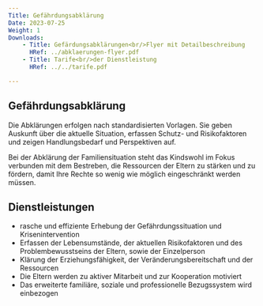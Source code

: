 ```yaml
---
Title: Gefährdungsabklärung
Date: 2023-07-25
Weight: 1
Downloads: 
    - Title: Gefärdungsabklärungen<br/>Flyer mit Detailbeschreibung
      HRef: ../abklaerungen-flyer.pdf
    - Title: Tarife<br/>der Dienstleistung
      HRef: ../../tarife.pdf

---
```


## Gefährdungsabklärung

Die Abklärungen erfolgen nach standardisierten Vorlagen. Sie geben
Auskunft über die aktuelle Situation, erfassen Schutz- und Risikofaktoren
und zeigen Handlungsbedarf und Perspektiven auf.

Bei der Abklärung der Familiensituation steht das Kindswohl im Fokus
verbunden mit dem Bestreben, die Ressourcen der Eltern zu stärken und
zu fördern, damit Ihre Rechte so wenig wie möglich eingeschränkt werden
müssen.

## Dienstleistungen

* rasche und effiziente Erhebung der Gefährdungssituation und
Krisenintervention
* Erfassen der Lebensumstände, der aktuellen Risikofaktoren und des
Problembewusstseins der Eltern, sowie der Einzelperson
* Klärung der Erziehungsfähigkeit, der Veränderungsbereitschaft und der
Ressourcen
* Die Eltern werden zu aktiver Mitarbeit und zur Kooperation motiviert
* Das erweiterte familiäre, soziale und professionelle Bezugssystem wird
einbezogen